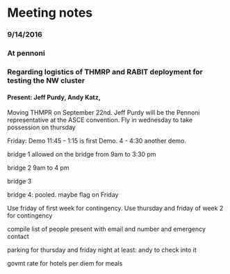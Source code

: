 # Meeting notes
### 9/14/2016
### At pennoni
### Regarding logistics of THMRP and RABIT deployment for testing the NW cluster

#### Present: Jeff Purdy, Andy Katz,

Moving THMPR on September 22nd.
Jeff Purdy will be the Pennoni representative at the ASCE convention.
Fly in wednesday to take possession on thursday

Friday: Demo 11:45 - 1:15 is first Demo. 4 - 4:30 another demo.

bridge 1 allowed on the bridge from 9am to 3:30 pm

bridge 2 9am to 4 pm

bridge 3

bridge 4: pooled. maybe flag on Friday

Use friday of first week for contingency.
Use thursday and friday of week 2 for contingency

compile list of people present with email and number and emergency contact

parking for thursday and friday night at least: andy to check into it

govmt rate for hotels
per diem for meals
